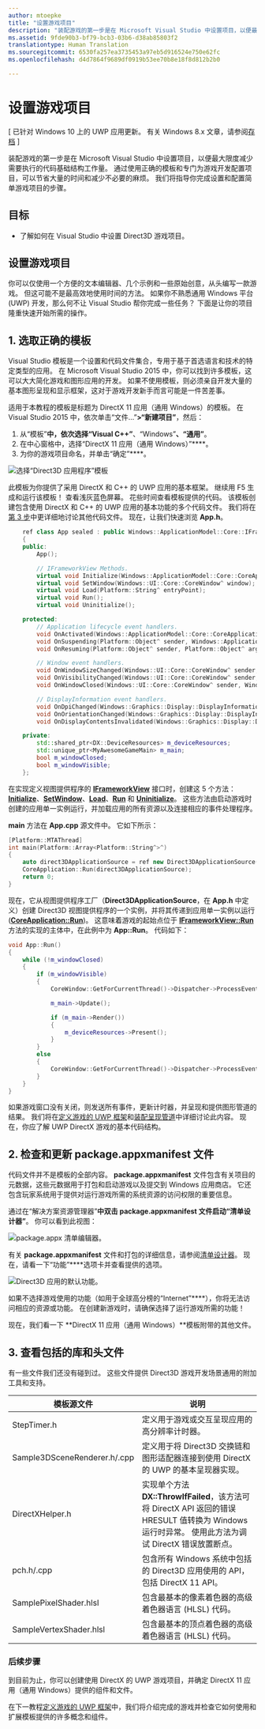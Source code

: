 ```yaml
---
author: mtoepke
title: "设置游戏项目"
description: "装配游戏的第一步是在 Microsoft Visual Studio 中设置项目，以便最大限度减少需要执行的代码基础结构工作量。"
ms.assetid: 9fde90b3-bf79-bcb3-03b6-d38ab85803f2
translationtype: Human Translation
ms.sourcegitcommit: 6530fa257ea3735453a97eb5d916524e750e62fc
ms.openlocfilehash: d4d7864f9689df0919b53ee70b8e18f8d812b2b0

---
```


# 设置游戏项目


\[ 已针对 Windows 10 上的 UWP 应用更新。 有关 Windows 8.x 文章，请参阅[存档](http://go.microsoft.com/fwlink/p/?linkid=619132) \]

装配游戏的第一步是在 Microsoft Visual Studio 中设置项目，以便最大限度减少需要执行的代码基础结构工作量。 通过使用正确的模板和专门为游戏开发配置项目，可以节省大量的时间和减少不必要的麻烦。 我们将指导你完成设置和配置简单游戏项目的步骤。

## 目标


-   了解如何在 Visual Studio 中设置 Direct3D 游戏项目。

## 设置游戏项目


你可以仅使用一个方便的文本编辑器、几个示例和一些原始创意，从头编写一款游戏。 但这可能不是最高效地使用时间的方法。 如果你不熟悉通用 Windows 平台 (UWP) 开发，那么何不让 Visual Studio 帮你完成一些任务？ 下面是让你的项目隆重快速开始所需的操作。

## 1. 选取正确的模板


Visual Studio 模板是一个设置和代码文件集合，专用于基于首选语言和技术的特定类型的应用。 在 Microsoft Visual Studio 2015 中，你可以找到许多模板，这可以大大简化游戏和图形应用的开发。 如果不使用模板，则必须亲自开发大量的基本图形呈现和显示框架，这对于游戏开发新手而言可能是一件苦差事。

适用于本教程的模板是标题为 DirectX 11 应用（通用 Windows）的模板。 在 Visual Studio 2015 中，依次单击“文件...”****&gt;“新建项目”****，然后：

1.  从“模板”****中，依次选择“Visual C++”****、“Windows”****、“通用”****。
2.  在中心窗格中，选择“DirectX 11 应用（通用 Windows）”****。
3.  为你的游戏项目命名，并单击“确定”****。

![选择“Direct3D 应用程序”模板](images/simple-dx-game-vs-new-proj.png)

此模板为你提供了采用 DirectX 和 C++ 的 UWP 应用的基本框架。 继续用 F5 生成和运行该模板！ 查看浅灰蓝色屏幕。 花些时间查看模板提供的代码。 该模板创建包含使用 DirectX 和 C++ 的 UWP 应用的基本功能的多个代码文件。 我们将在[第 3 步](#3-review-the-included-libraries-and-headers)中更详细地讨论其他代码文件。 现在，让我们快速浏览 **App.h**。

```cpp
    ref class App sealed : public Windows::ApplicationModel::Core::IFrameworkView
    {
    public:
        App();

        // IFrameworkView Methods.
        virtual void Initialize(Windows::ApplicationModel::Core::CoreApplicationView^ applicationView);
        virtual void SetWindow(Windows::UI::Core::CoreWindow^ window);
        virtual void Load(Platform::String^ entryPoint);
        virtual void Run();
        virtual void Uninitialize();

    protected:
        // Application lifecycle event handlers.
        void OnActivated(Windows::ApplicationModel::Core::CoreApplicationView^ applicationView, Windows::ApplicationModel::Activation::IActivatedEventArgs^ args);
        void OnSuspending(Platform::Object^ sender, Windows::ApplicationModel::SuspendingEventArgs^ args);
        void OnResuming(Platform::Object^ sender, Platform::Object^ args);

        // Window event handlers.
        void OnWindowSizeChanged(Windows::UI::Core::CoreWindow^ sender, Windows::UI::Core::WindowSizeChangedEventArgs^ args);
        void OnVisibilityChanged(Windows::UI::Core::CoreWindow^ sender, Windows::UI::Core::VisibilityChangedEventArgs^ args);
        void OnWindowClosed(Windows::UI::Core::CoreWindow^ sender, Windows::UI::Core::CoreWindowEventArgs^ args);

        // DisplayInformation event handlers.
        void OnDpiChanged(Windows::Graphics::Display::DisplayInformation^ sender, Platform::Object^ args);
        void OnOrientationChanged(Windows::Graphics::Display::DisplayInformation^ sender, Platform::Object^ args);
        void OnDisplayContentsInvalidated(Windows::Graphics::Display::DisplayInformation^ sender, Platform::Object^ args);

    private:
        std::shared_ptr<DX::DeviceResources> m_deviceResources;
        std::unique_ptr<MyAwesomeGameMain> m_main;
        bool m_windowClosed;
        bool m_windowVisible;
    };
```

在实现定义视图提供程序的 [**IFrameworkView**](https://msdn.microsoft.com/library/windows/apps/hh700469) 接口时，创建这 5 个方法：[**Initialize**](https://msdn.microsoft.com/library/windows/apps/hh700495)、[**SetWindow**](https://msdn.microsoft.com/library/windows/apps/hh700509)、[**Load**](https://msdn.microsoft.com/library/windows/apps/hh700501)、[**Run**](https://msdn.microsoft.com/library/windows/apps/hh700505) 和 [**Uninitialize**](https://msdn.microsoft.com/library/windows/apps/hh700523)。 这些方法由启动游戏时创建的应用单一实例运行，并加载应用的所有资源以及连接相应的事件处理程序。

**main** 方法在 **App.cpp** 源文件中。 它如下所示：

```cpp
[Platform::MTAThread]
int main(Platform::Array<Platform::String^>^)
{
    auto direct3DApplicationSource = ref new Direct3DApplicationSource();
    CoreApplication::Run(direct3DApplicationSource);
    return 0;
}
```

现在，它从视图提供程序工厂（**Direct3DApplicationSource**，在 **App.h** 中定义）创建 Direct3D 视图提供程序的一个实例，并将其传递到应用单一实例以运行 ([**CoreApplication::Run**](https://msdn.microsoft.com/library/windows/apps/hh700469))。 这意味着游戏的起始点位于 [**IFrameworkView::Run**](https://msdn.microsoft.com/library/windows/apps/hh700505) 方法的实现的主体中，在此例中为 **App::Run**。 代码如下：

```cpp
void App::Run()
{
    while (!m_windowClosed)
    {
        if (m_windowVisible)
        {
            CoreWindow::GetForCurrentThread()->Dispatcher->ProcessEvents(CoreProcessEventsOption::ProcessAllIfPresent);

            m_main->Update();

            if (m_main->Render())
            {
                m_deviceResources->Present();
            }
        }
        else
        {
            CoreWindow::GetForCurrentThread()->Dispatcher->ProcessEvents(CoreProcessEventsOption::ProcessOneAndAllPending);
        }
    }
}
```

如果游戏窗口没有关闭，则发送所有事件，更新计时器，并呈现和提供图形管道的结果。 我们将在[定义游戏的 UWP 框架](tutorial--building-the-games-metro-style-app-framework.md)和[装配呈现管道](tutorial--assembling-the-rendering-pipeline.md)中详细讨论此内容。 现在，你应了解 UWP DirectX 游戏的基本代码结构。

## 2. 检查和更新 package.appxmanifest 文件


代码文件并不是模板的全部内容。 **package.appxmanifest** 文件包含有关项目的元数据，这些元数据用于打包和启动游戏以及提交到 Windows 应用商店。 它还包含玩家系统用于提供对运行游戏所需的系统资源的访问权限的重要信息。

通过在“解决方案资源管理器”****中双击 **package.appxmanifest** 文件启动“清单设计器”****。 你可以看到此视图：

![package.appx 清单编辑器。](images/simple-dx-game-vs-app-manifest.png)

有关 **package.appxmanifest** 文件和打包的详细信息，请参阅[清单设计器](https://msdn.microsoft.com/library/windows/apps/br230259.aspx)。 现在，请看一下“功能”****选项卡并查看提供的选项。

![Direct3D 应用的默认功能。](images/simple-dx-game-vs-capabilities.png)

如果不选择游戏使用的功能（如用于全球高分榜的“Internet”****），你将无法访问相应的资源或功能。 在创建新游戏时，请确保选择了运行游戏所需的功能！

现在，我们看一下 **DirectX 11 应用（通用 Windows）**模板附带的其他文件。

## 3. 查看包括的库和头文件


有一些文件我们还没有碰到过。 这些文件提供 Direct3D 游戏开发场景通用的附加工具和支持。

| 模板源文件         | 说明                                                                                                                                                                                                            |
|------------------------------|------------------------------------------------------------------------------------------------------------------------------------------------------------------------------------------------------------------------|
| StepTimer.h                  | 定义用于游戏或交互呈现应用的高分辨率计时器。                                                                                                                                       |
| Sample3DSceneRenderer.h/.cpp | 定义用于将 Direct3D 交换链和图形适配器连接到使用 DirectX 的 UWP 的基本呈现器实现。                                                                                            |
| DirectXHelper.h              | 实现单个方法 **DX::ThrowIfFailed**，该方法可将 DirectX API 返回的错误 HRESULT 值转换为 Windows 运行时异常。 使用此方法为调试 DirectX 错误放置断点。 |
| pch.h/.cpp                   | 包含所有 Windows 系统中包括的 Direct3D 应用使用的 API，包括 DirectX 11 API。                                                                                                           |
| SamplePixelShader.hlsl       | 包含最基本的像素着色器的高级着色器语言 (HLSL) 代码。                                                                                                                                     |
| SampleVertexShader.hlsl      | 包含最基本的顶点着色器的高级着色器语言 (HLSL) 代码。                                                                                                                                    |

 

### 后续步骤

到目前为止，你可以创建使用 DirectX 的 UWP 游戏项目，并确定 DirectX 11 应用（通用 Windows）提供的组件和文件。

在下一教程[定义游戏的 UWP 框架](tutorial--building-the-games-metro-style-app-framework.md)中，我们将介绍完成的游戏并检查它如何使用和扩展模板提供的许多概念和组件。

 

 







<!--HONumber=Jun16_HO4-->


